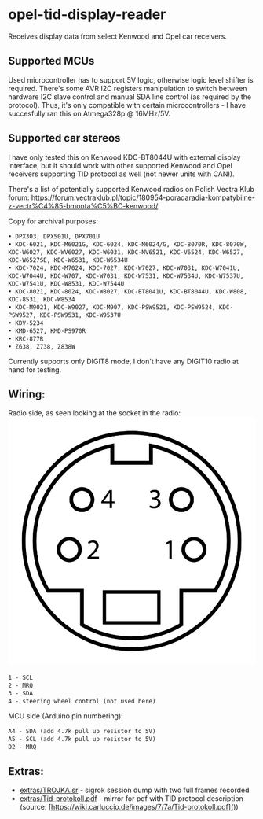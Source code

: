 # opel-tid-display-reader
Receives display data from select Kenwood and Opel car receivers.

## Supported MCUs
Used microcontroller has to support 5V logic, otherwise logic level shifter is required.
There's some AVR I2C registers manipulation to switch between hardware I2C slave control and manual SDA line control (as required by the protocol). Thus, it's only compatible with certain microcontrollers - I have succesfully ran this on Atmega328p @ 16MHz/5V.

## Supported car stereos
I have only tested this on Kenwood KDC-BT8044U with external display interface, but it should work with other supported Kenwood and Opel receivers supporting TID protocol as well (not newer units with CAN!).

There's a list of potentially supported Kenwood radios on Polish Vectra Klub forum: https://forum.vectraklub.pl/topic/180954-poradaradia-kompatybilne-z-vectr%C4%85-bmonta%C5%BC-kenwood/

Copy for archival purposes:
```
• DPX303, DPX501U, DPX701U
• KDC-6021, KDC-M6021G, KDC-6024, KDC-M6024/G, KDC-8070R, KDC-8070W, KDC-W6027, KDC-WV6027, KDC-W6031, KDC-MV6521, KDC-V6524, KDC-W6527, KDC-W6527SE, KDC-W6531, KDC-W6534U
• KDC-7024, KDC-M7024, KDC-7027, KDC-W7027, KDC-W7031, KDC-W7041U, KDC-W7044U, KDC-W707, KDC-W7031, KDC-W7531, KDC-W7534U, KDC-W7537U, KDC-W7541U, KDC-W8531, KDC-W7544U
• KDC-8021, KDC-8024, KDC-W8027, KDC-BT8041U, KDC-BT8044U, KDC-W808, KDC-8531, KDC-W8534
• KDC-M9021, KDC-W9027, KDC-M907, KDC-PSW9521, KDC-PSW9524, KDC-PSW9527, KDC-PSW9531, KDC-W9537U
• KDV-5234
• KMD-6527, KMD-PS970R
• KRC-877R
• Z638, Z738, Z838W
```

Currently supports only DIGIT8 mode, I don't have any DIGIT10 radio at hand for testing.

## Wiring:
Radio side, as seen looking at the socket in the radio:
![miniDIN 4](img/MiniDIN-4_Connector_Pinout.svg)
```
1 - SCL
2 - MRQ
3 - SDA
4 - steering wheel control (not used here)
```

MCU side (Arduino pin numbering):
```
A4 - SDA (add 4.7k pull up resistor to 5V)
A5 - SCL (add 4.7k pull up resistor to 5V)
D2 - MRQ
```

## Extras:
* [extras/TROJKA.sr]() - sigrok session dump with two full frames recorded
* [extras/Tid-protokoll.pdf]() - mirror for pdf with TID protocol description (source: [https://wiki.carluccio.de/images/7/7a/Tid-protokoll.pdf]())
